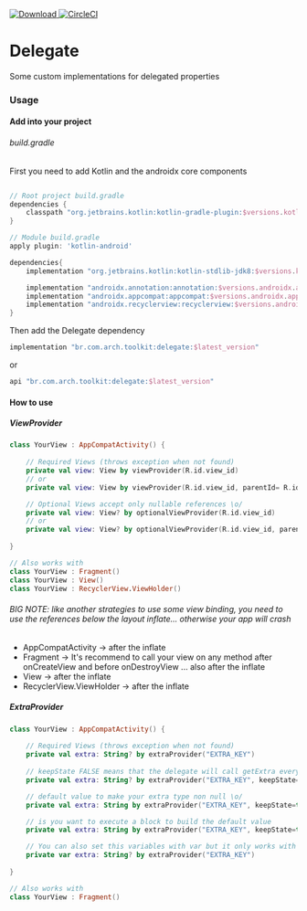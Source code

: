 [ ![Download](https://api.bintray.com/packages/methe/arch-toolkit/delegate/images/download.svg) ](https://bintray.com/methe/arch-toolkit/delegate/_latestVersion)
[![CircleCI](https://circleci.com/gh/matheus-corregiari/arch-toolkit/tree/master.svg?style=svg)](https://circleci.com/gh/matheus-corregiari/arch-toolkit/tree/master)

# Delegate

Some custom implementations for delegated properties

### Usage

#### Add into your project

###### build.gradle

First you need to add Kotlin and the androidx core components

```groovy

// Root project build.gradle
dependencies {
    classpath "org.jetbrains.kotlin:kotlin-gradle-plugin:$versions.kotlin"
}

// Module build.gradle
apply plugin: 'kotlin-android'

dependencies{
    implementation "org.jetbrains.kotlin:kotlin-stdlib-jdk8:$versions.kotlin"

    implementation "androidx.annotation:annotation:$versions.androidx.annotation"
    implementation "androidx.appcompat:appcompat:$versions.androidx.appcompat"
    implementation "androidx.recyclerview:recyclerview:$versions.androidx.recyclerview"
}
```

Then add the Delegate dependency

```groovy
implementation "br.com.arch.toolkit:delegate:$latest_version"
```

or

```groovy
api "br.com.arch.toolkit:delegate:$latest_version"
```

#### How to use

##### ViewProvider

```kotlin
class YourView : AppCompatActivity() {
    
    // Required Views (throws exception when not found)
    private val view: View by viewProvider(R.id.view_id)
    // or
    private val view: View by viewProvider(R.id.view_id, parentId= R.id.parent_view_id)

    // Optional Views accept only nullable references \o/
    private val view: View? by optionalViewProvider(R.id.view_id)
    // or
    private val view: View? by optionalViewProvider(R.id.view_id, parentId= R.id.parent_view_id)
    
}

// Also works with
class YourView : Fragment()
class YourView : View()
class YourView : RecyclerView.ViewHolder()
```
###### BIG NOTE: like another strategies to use some view binding, you need to use the references below the layout inflate... otherwise your app will crash
- AppCompatActivity -> after the inflate
- Fragment -> It's recommend to call your view on any method after onCreateView and before onDestroyView ... also after the inflate
- View -> after the inflate
- RecyclerView.ViewHolder -> after the inflate

##### ExtraProvider

```kotlin
class YourView : AppCompatActivity() {
    
    // Required Views (throws exception when not found)
    private val extra: String? by extraProvider("EXTRA_KEY")
    
    // keepState FALSE means that the delegate will call getExtra every time! TRUE means that the delegate will lazily keeps a reference extracted from getExtra
    private val extra: String? by extraProvider("EXTRA_KEY", keepState=true)

    // default value to make your extra type non null \o/
    private val extra: String by extraProvider("EXTRA_KEY", keepState=true, default="default value")

    // is you want to execute a block to build the default value
    private val extra: String by extraProvider("EXTRA_KEY", keepState=true) { "default value" }

    // You can also set this variables with var but it only works with delegates with keepState attribute set to TRUE (default value)
    private var extra: String? by extraProvider("EXTRA_KEY")
    
}

// Also works with
class YourView : Fragment()
```